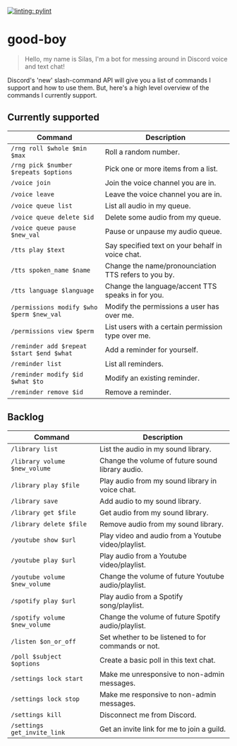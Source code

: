 [![linting: pylint](https://img.shields.io/badge/linting-pylint-yellowgreen)](https://github.com/pylint-dev/pylint)

# good-boy
> Hello, my name is Silas, I'm a bot for messing around in Discord voice and text chat!

Discord's 'new' slash-command API will give you a list of commands I support and how to use them.
But, here's a high level overview of the commands I currently support.

## Currently supported
| Command                                   | Description                                          |
| ----------------------------------------- | ---------------------------------------------------- |
| `/rng roll $whole $min $max`              | Roll a random number.                                |
| `/rng pick $number $repeats $options`     | Pick one or more items from a list.                  |
| `/voice join`                             | Join the voice channel you are in.                   |
| `/voice leave`                            | Leave the voice channel you are in.                  |
| `/voice queue list`                       | List all audio in my queue.                          |
| `/voice queue delete $id`                 | Delete some audio from my queue.                     |
| `/voice queue pause $new_val`             | Pause or unpause my audio queue.                     |
| `/tts play $text`                         | Say specified text on your behalf in voice chat.     |
| `/tts spoken_name $name`                  | Change the name/pronounciation TTS refers to you by. |
| `/tts language $language`                 | Change the language/accent TTS speaks in for you.    |
| `/permissions modify $who $perm $new_val` | Modify the permissions a user has over me.           |
| `/permissions view $perm`                 | List users with a certain permission type over me.   |
| `/reminder add $repeat $start $end $what` | Add a reminder for yourself.                         |
| `/reminder list`                          | List all reminders.                                  |
| `/reminder modify $id $what $to`          | Modify an existing reminder.                         |
| `/reminder remove $id`                    | Remove a reminder.                                   |


## Backlog
| Command                       | Description                                         |
| ----------------------------- | --------------------------------------------------- |
| `/library list`               | List the audio in my sound library.                 |
| `/library volume $new_volume` | Change the volume of future sound library audio.    |
| `/library play $file`         | Play audio from my sound library in voice chat.     |
| `/library save`               | Add audio to my sound library.                      |
| `/library get $file`          | Get audio from my sound library.                    |
| `/library delete $file`       | Remove audio from my sound library.                 |
| `/youtube show $url`          | Play video and audio from a Youtube video/playlist. |
| `/youtube play $url`          | Play audio from a Youtube video/playlist.           |
| `/youtube volume $new_volume` | Change the volume of future Youtube audio/playlist. |
| `/spotify play $url`          | Play audio from a Spotify song/playlist.            |
| `/spotify volume $new_volume` | Change the volume of future Spotify audio/playlist. |
| `/listen $on_or_off`          | Set whether to be listened to for commands or not.  |
| `/poll $subject $options`     | Create a basic poll in this text chat.              |
| `/settings lock start`        | Make me unresponsive to non-admin messages.         |
| `/settings lock stop`         | Make me responsive to non-admin messages.           |
| `/settings kill`              | Disconnect me from Discord.                         |
| `/settings get_invite_link`   | Get an invite link for me to join a guild.          |
